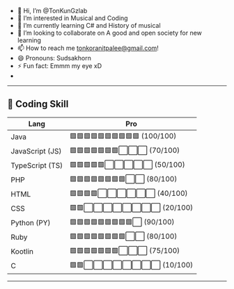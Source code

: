 
- 👋 Hi, I’m @TonKunGzlab
- 👀 I’m interested in Musical and Coding
- 🌱 I’m currently learning C# and History of musical
- 💞️ I’m looking to collaborate on A good and open society for new learning
- 📫 How to reach me tonkoranitpalee@gmail.com!
- 😄 Pronouns: Sudsakhorn
- ⚡ Fun fact: Emmm my eye xD
- 
---

## 🔧 **Coding Skill**

| **Lang** | **Pro** |
|-----------------|-----------------|
| Java | 🟩🟩🟩🟩🟩🟩🟩🟩🟩🟩 (100/100) |
| JavaScript (JS) | 🟩🟩🟩🟩🟩🟩🟩⬜⬜⬜ (70/100) |
| TypeScript (TS) | 🟩🟩🟩🟩🟩⬜⬜⬜⬜⬜ (50/100) |
| PHP            | 🟩🟩🟩🟩🟩🟩🟩🟩⬜⬜ (80/100) |
| HTML            | 🟩🟩🟩🟩⬜⬜⬜⬜⬜⬜ (40/100) |
| CSS             | 🟩🟩⬜⬜⬜⬜⬜⬜⬜⬜ (20/100) |
| Python (PY)     | 🟩🟩🟩🟩🟩🟩🟩🟩🟩⬜ (90/100) |
| Ruby               | 🟩🟩🟩🟩🟩🟩🟩🟩⬜⬜ (80/100) |
| Kootlin              | 🟩🟩🟩🟩🟩🟩🟩⬜⬜⬜ (75/100) |
| C             | 🟩🟩⬜⬜⬜⬜⬜⬜⬜⬜ (10/100) |

---

<!---
TonKunGzlab/TonKunGzlab is a ✨ special ✨ repository because its `README.md` (this file) appears on your GitHub profile.
You can click the Preview link to take a look at your changes.
--->
